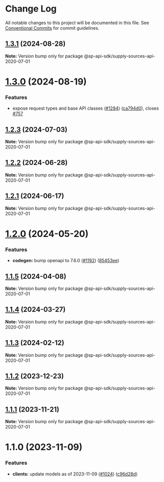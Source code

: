 # Change Log

All notable changes to this project will be documented in this file.
See [Conventional Commits](https://conventionalcommits.org) for commit guidelines.

## [1.3.1](https://github.com/bizon/selling-partner-api-sdk/compare/@sp-api-sdk/supply-sources-api-2020-07-01@1.3.0...@sp-api-sdk/supply-sources-api-2020-07-01@1.3.1) (2024-08-28)

**Note:** Version bump only for package @sp-api-sdk/supply-sources-api-2020-07-01

# [1.3.0](https://github.com/bizon/selling-partner-api-sdk/compare/@sp-api-sdk/supply-sources-api-2020-07-01@1.2.3...@sp-api-sdk/supply-sources-api-2020-07-01@1.3.0) (2024-08-19)

### Features

* expose request types and base API classes ([#1284](https://github.com/bizon/selling-partner-api-sdk/issues/1284)) ([ca794d0](https://github.com/bizon/selling-partner-api-sdk/commit/ca794d023bcb7b0177de0fdae93ae1aaa7ac3670)), closes [#757](https://github.com/bizon/selling-partner-api-sdk/issues/757)

## [1.2.3](https://github.com/bizon/selling-partner-api-sdk/compare/@sp-api-sdk/supply-sources-api-2020-07-01@1.2.2...@sp-api-sdk/supply-sources-api-2020-07-01@1.2.3) (2024-07-03)

**Note:** Version bump only for package @sp-api-sdk/supply-sources-api-2020-07-01

## [1.2.2](https://github.com/bizon/selling-partner-api-sdk/compare/@sp-api-sdk/supply-sources-api-2020-07-01@1.2.1...@sp-api-sdk/supply-sources-api-2020-07-01@1.2.2) (2024-06-28)

**Note:** Version bump only for package @sp-api-sdk/supply-sources-api-2020-07-01

## [1.2.1](https://github.com/bizon/selling-partner-api-sdk/compare/@sp-api-sdk/supply-sources-api-2020-07-01@1.2.0...@sp-api-sdk/supply-sources-api-2020-07-01@1.2.1) (2024-06-17)

**Note:** Version bump only for package @sp-api-sdk/supply-sources-api-2020-07-01

# [1.2.0](https://github.com/bizon/selling-partner-api-sdk/compare/@sp-api-sdk/supply-sources-api-2020-07-01@1.1.5...@sp-api-sdk/supply-sources-api-2020-07-01@1.2.0) (2024-05-20)

### Features

* **codegen:** bump openapi to 7.6.0 ([#1192](https://github.com/bizon/selling-partner-api-sdk/issues/1192)) ([85453ee](https://github.com/bizon/selling-partner-api-sdk/commit/85453ee82ef861547ddc34254a28a59aac6ccc96))

## [1.1.5](https://github.com/bizon/selling-partner-api-sdk/compare/@sp-api-sdk/supply-sources-api-2020-07-01@1.1.4...@sp-api-sdk/supply-sources-api-2020-07-01@1.1.5) (2024-04-08)

**Note:** Version bump only for package @sp-api-sdk/supply-sources-api-2020-07-01

## [1.1.4](https://github.com/bizon/selling-partner-api-sdk/compare/@sp-api-sdk/supply-sources-api-2020-07-01@1.1.3...@sp-api-sdk/supply-sources-api-2020-07-01@1.1.4) (2024-03-27)

**Note:** Version bump only for package @sp-api-sdk/supply-sources-api-2020-07-01

## [1.1.3](https://github.com/bizon/selling-partner-api-sdk/compare/@sp-api-sdk/supply-sources-api-2020-07-01@1.1.2...@sp-api-sdk/supply-sources-api-2020-07-01@1.1.3) (2024-02-12)

**Note:** Version bump only for package @sp-api-sdk/supply-sources-api-2020-07-01

## [1.1.2](https://github.com/bizon/selling-partner-api-sdk/compare/@sp-api-sdk/supply-sources-api-2020-07-01@1.1.1...@sp-api-sdk/supply-sources-api-2020-07-01@1.1.2) (2023-12-23)

**Note:** Version bump only for package @sp-api-sdk/supply-sources-api-2020-07-01

## [1.1.1](https://github.com/bizon/selling-partner-api-sdk/compare/@sp-api-sdk/supply-sources-api-2020-07-01@1.1.0...@sp-api-sdk/supply-sources-api-2020-07-01@1.1.1) (2023-11-21)

**Note:** Version bump only for package @sp-api-sdk/supply-sources-api-2020-07-01

# 1.1.0 (2023-11-09)

### Features

* **clients:** update models as of 2023-11-09 ([#1024](https://github.com/bizon/selling-partner-api-sdk/issues/1024)) ([c96d28d](https://github.com/bizon/selling-partner-api-sdk/commit/c96d28db41d13c3ae2b6ab018f1595cbe3e1a305))

